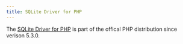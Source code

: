 ```yaml
---
title: SQLite Driver for PHP
---
```



The [SQLite Driver for PHP](http://us.php.net/manual/en/book.sqlite3.php) is part of the offical PHP distribution since verison 5.3.0.
